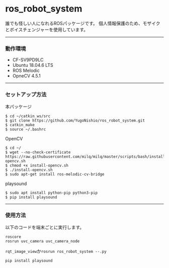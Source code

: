 # ros_robot_system

誰でも怪しい人になれるROSパッケージです。
個人情報保護のため、モザイクとボイスチェンジャーを使用しています。

---
### 動作環境
- CF-SV9PD9LC
- Ubuntu 18.04.6 LTS
- ROS Melodic
- OpneCV 4.5.1

---
### セットアップ方法
本パッケージ
``` 
$ cd ~/catkin_ws/src
$ git clone https://github.com/YugoNishio/ros_robot_system.git
$ catkin_make
$ source ~/.bashrc
``` 
OpenCV
```  
$ cd ~/
$ wget --no-check-certificate https://raw.githubusercontent.com/milq/milq/master/scripts/bash/install-opencv.sh  
$ chmod +x install-opencv.sh
$ ./install-opencv.sh
$ sudo apt-get install ros-melodic-cv-bridge
```  
playsound
```  
$ sudo apt install python-pip python3-pip
$ pip install playsound
```  

---
### 使用方法
以下のコードを端末ごとに実行します。
```  
roscore
rosrun uvc_camera uvc_camera_node
```  
`rqt_image_view`か`rosrun ros_robot_system --.py`

`pip install playsound`
